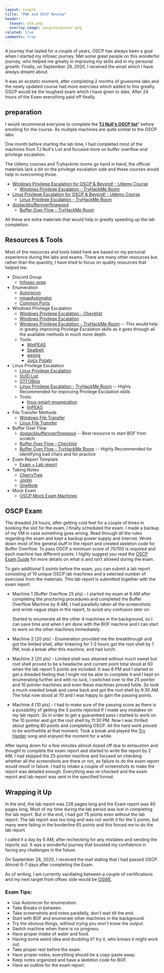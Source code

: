 ```yaml
---
layout: single
title: "PWK and OSCP Review"
header:
  teaser: oth.png
  overlay_image: oscp/oscpcover.png
related: true
comments: true
---
```


A journey that lasted for a couple of years, OSCP has always been a goal when I started my infosec journey. Met some great people on this wonderful journey, 
who helped me greatly in improving my skills and in my personal growth. Finally, on September 28, 2020, I received the email which I have always dreamt about. 

It was an ecstatic moment, after completing 2 months of gruesome labs and the newly updated course had more exercises which added to this greatly. 
OSCP would be the toughest exam which I have given to date, After 24 hours of the Exam everything paid off finally. 


## preparation 

I would recommend everyone to complete the [__TJ Null's OSCP list__](https://docs.google.com/spreadsheets/d/1dwSMIAPIam0PuRBkCiDI88pU3yzrqqHkDtBngUHNCw8/edit#gid=0)"
before enrolling for the course. As multiple machines are quite similar to the OSCP labs.

One month before starting the lab time, I had completed most of the machines from TJ Null's List and focused more on buffer overflow and privilege escalation.

The Udemy courses and Tryhackme rooms go hand in hand, the official materials lack a bit on the privilege escalation side and these courses would help in 
overcoming those.

- [Windows Privilege Escalation for OSCP & Beyond! - Udemy Course](https://www.udemy.com/course/windows-privilege-escalation/)
  - [Windows Privilege Escalation - TryHackMe Room](https://tryhackme.com/room/windows10privesc)
- [Linux Privilege Escalation for OSCP & Beyond! - Udemy Course](https://www.udemy.com/course/linux-privilege-escalation/)
  - [Linux Privilege Escalation - TryHackMe Room](https://tryhackme.com/room/linuxprivesc)
- [dostackbufferoverflowgood](https://github.com/justinsteven/dostackbufferoverflowgood)
  - [Buffer Over Flow - TryHackMe Room](https://tryhackme.com/room/bufferoverflowprep)

All these are extra materials that would help in greatly speeding up the lab completion.


## Resources & Tools

Most of the resources and tools listed here are based on my personal experience during the labs and exams. There are many other resources but rather 
than the quantity, I have tried to focus on quality resources that helped me.

* Discord Group
  - [Infosec-prep](https://discord.com/invite/infosecprep) 
* Enumeration
  - [Autorecon](https://github.com/Tib3rius/AutoRecon)
  - [nmapAutomator](https://github.com/21y4d/nmapAutomator)
  - [Common Ports](https://sushant747.gitbooks.io/total-oscp-guide/content/list_of_common_ports.html)
* Windows Privilege Escalation
  - [Windows Privilege Escalation - Checklist](https://github.com/netbiosX/Checklists/blob/master/Windows-Privilege-Escalation.md)
  - [Windows Privilege Escalation](https://securism.wordpress.com/oscp-notes-privilege-escalation-windows/)
  - [Windows Privilege Escalation - TryHackMe Room](https://tryhackme.com/room/windows10privesc)  -- This would help in greatly improving Privilege Escalation skills as it goes through all the available methods in much more depth.
  - Tools:
	- [WinPEAS](https://github.com/carlospolop/PEASS-ng/tree/master/winPEAS)
	- [Seatbelt](https://github.com/GhostPack/Seatbelt)
	- [wesng](https://github.com/bitsadmin/wesng)
	- [Juicy Potato](https://github.com/ohpe/juicy-potato)
* Linux Privilege Escalation
  - [Linux Privilege Escalation](https://payatu.com/guide-linux-privilege-escalation)
  - [SUID List](https://pentestlab.blog/2017/09/25/suid-executables/)
  - [GTFOBins](https://gtfobins.github.io/)
  - [Linux Privilege Escalation - TryHackMe Room](https://tryhackme.com/room/linuxprivesc) -- Highly Recommended for improving Privilege Escalation skills
  - Tools:
	- [linux-smart-enumeration](https://github.com/diego-treitos/linux-smart-enumeration)
	- [linPEAS](https://github.com/carlospolop/PEASS-ng/tree/master/linPEAS)
* File Transfer Methods
  - [Windows File Transfer](https://isroot.nl/2018/07/09/post-exploitation-file-transfers-on-windows-the-manual-way/)
  - [Linux File Transfer](https://sushant747.gitbooks.io/total-oscp-guide/content/transfering_files.html)
* Buffer Over Flow
  - [dostackbufferoverflowgood](https://github.com/justinsteven/dostackbufferoverflowgood) -- Best resource to start BOF from scratch 
  - [Buffer Over Flow - Checklist](https://github.com/Arken2/Everything-OSCP/blob/master/Checklists/WindowsBufferOverflowChecklist.pdf)
  - [Buffer Over Flow - TryHackMe Room](https://tryhackme.com/room/bufferoverflowprep) -- Highly Recommended for identifying bad chars and for practice 
* Exam Report Template
  - [Exam + Lab report](https://github.com/whoisflynn/OSCP-Exam-Report-Template)
* Taking Notes
  - [CherryTree](https://github.com/giuspen/cherrytree)
  - [Joplin](https://github.com/laurent22/joplin)
  - [OneNote](https://www.microsoft.com/en-us/microsoft-365/onenote/digital-note-taking-app)
* Mock Exam
  - [OSCP Mock Exam Machines](https://github.com/six2dez/OSCP-Human-Guide/blob/master/README.md#exam-mockups)

## OSCP Exam

The dreaded 24 hours, after getting cold feet for a couple of times in booking the slot for the exam, I finally scheduled the exam. I made a backup of my VM in case something goes wrong. Read through all the rules regarding the exam and kept a backup power supply and internet. Wrote down most of the general stuff in the report
and created skeleton code for Buffer Overflow. To pass OSCP a minimum score of 70/100 is required and each machine has different points.
I highly suggest you read the [OSCP Exam Guide](https://help.offensive-security.com/hc/en-us/articles/360040165632-OSCP-Exam-Guide) for more details on what is and isn’t allowed during the exam.

To gain additional 5 points before the exam, you can submit a lab report consisting of 10 unique OSCP lab machines and a selected number of exercises from the materials.
This lab report is submitted together with the exam report.

* Machine 1 [Buffer Overflow 25 pts] -
I started my exam at 8 AM after completing the proctoring procedures and completed the Buffer Overflow Machine by 9 AM, I had parallelly taken all the screenshots and wrote vague
steps in the report, to avoid any confusion later on.

  Started to enumerate all the other 4 machines in the background, so I can save time and when I am done with the BOF machine and I can start to work on the other machines 
Immediately.

* Machine 2 [20 pts] -
Enumeration provided me the breakthrough and got the limited shell, after tinkering for 1-2 hours got the root shell by 1 PM, took a break after this machine, and had lunch.

* Machine 3 [20 pts] -
Limited shell was attained without much sweat but root shell proved to be a headache and current point total stood at 60 when the lab report 5 points are included. 
It was 6 PM and I started to get a dreaded feeling that I might not be able to complete it and I kept on enumerating further and with no luck, I switched over to the 
25 pointer and 10 pointer machines and even these machines proved futile. So took a much-needed break and came back and got the root shell by 9:30 AM. The total now stood at 70 and I was happy to gain the passing points.

* Machine 4 [10 pts] -
I had to make sure of the passing score as there is a possibility of getting the 5 points rejected If I made any mistakes on my lab report. So in order to get a guaranteed pass
I started to work on the 10 pointer and got the root shell by 11:30 PM. Now I was thrilled about getting 80 points and completing OSCP. All the hard work proved to be worthwhile
at that moment. Took a break and played the [Try Harder](https://www.offensive-security.com/offsec/say-try-harder/) song and enjoyed the moment for a while. 

After laying down for a few minutes almost dozed off due to exhaustion and thought to complete the exam report and started to write the report by 2 AM, I had skipped the 25 pointer machine and focused on checking whether all the screenshots are there or not, as failure to do the exam report would result in failure. I had to retake a couple of screenshots to make the report was detailed enough. Everything was re-checked and the exam report and lab report was sent in the specified format.

## Wrapping it Up

In the end, the lab report was 226 pages long and the Exam report was 40 pages long, Most of my time during the lab period was lost in completing the lab report. But in the end, I had got 75 points even without the lab report. The lab report was too long and was not worth it for the 5 points, but many were failing in the borderline 65 points and this forced me to do the lab report.

I called it a day by 6 AM, after rechecking for any mistakes and sending the reports out. It was a wonderful journey that boosted my confidence in facing any challenges in the future.

On September 28, 2020, I received the mail stating that I had passed OSCP. Almost 6-7 days after completing the Exam.

<div data-iframe-width="250" data-iframe-height="270" data-share-badge-id="6fd420ed-eafb-48ed-bff4-e442bcf5df15" data-share-badge-host="https://www.credly.com"></div><script type="text/javascript" async src="//cdn.credly.com/assets/utilities/embed.js"></script>


As of writing, I am currently vacillating between a couple of certifications and my next target from offsec side would be [OSWE](https://www.offensive-security.com/awae-oswe/).

###  Exam Tips:

* Use Autorecon for enumeration.
* Take Breaks in between.
* Take screenshots and notes parallelly, don't wait till the end.
* Start with BOF and enumerate other machines in the background.
* Try the obvious things, without trying you won't know the output.
* Switch machine when there is no progress.
* Have proper intake of water and food.
* Having some weird idea and doubting it? try it, who knows it might work out.
* Take proper rest before the exam.
* Have proper notes, everything should be a copy-paste away. 
* Keep notes organized and have a skeleton code for BOF.
* Have an outline for the exam report.



